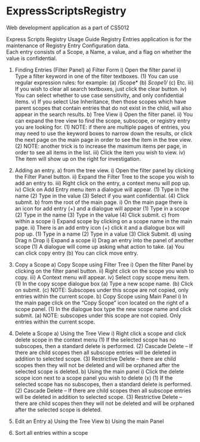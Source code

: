 # ExpressScriptsRegistry
Web development application as a part of CS5012 

Express Scripts Registry Usage Guide
Registry Entries application is for the maintenance of Registry Entry Configuration data.  
Each entry consists of a Scope, a Name, a value, and a flag on whether the value is confidential. 

1)	Finding Entries (Filter Panel)
a)	Filter Form
i)	Open the filter panel
ii)	Type a filter keyword in one of the filter textboxes.
(1)	You can use regular expression rules: for example: 
(a)	/Scope*
(b)	*Scope1/*
(c)	Etc.
iii)	If you wish to clear all search textboxes, just click the clear button.
iv)	You can select whether to use case sensitivity, and only confidential items.
v)	If you select Use Inheritance, then those scopes which have parent scopes that contain entries that do not exist in the child, will also appear in the search results.
b)	Tree View
i)	Open the filter panel.
ii)	You can expand the tree view to find the scope, subscope, or registry entry you are looking for.
(1)	NOTE: if there are multiple pages of entries, you may need to use the keyword boxes to narrow down the results, or click the next page on the main page in order to see the item in the tree view.
(2)	NOTE: another trick is to increase the maximum items per page, in order to see all items in the list.
iii)	Click the item you wish to view. 
iv)	The item will show up on the right for investigation.
2)	Adding an entry. 
a)	from the tree view.
i)	Open the filter panel by clicking the Filter Panel button.
ii)	Expand the Filter Tree to the scope you wish to add an entry to.
iii)	Right click on the entry, a context menu will pop up.
iv)	Click on Add Entry menu item a dialogue will appear.
(1)	Type in the name 
(2)	Type in the value
(3)	Select if you want confidential.
(4)	Click submit.
b)	from the root of the main page.
i)	On the main page there is an icon for add entry (+) and a dialogue will appear
(1)	Type in a scope
(2)	Type in the name
(3)	Type in the value 
(4)	Click submit.
c)	from within a scope
i)	Expand scope by clicking on a scope name in the main page.
ii)	There is an add entry icon (+) click it and a dialogue box will pop up.
(1)	Type in a name
(2)	Type in a value
(3)	Click Submit.
d)	using Drag n Drop
i)	Expand a scope 
ii)	Drag an entry into the panel of another scope
(1)	A dialogue will come up asking what action to take.
(a)	You can click copy entry
(b)	You can click move entry.
3)	Copy a Scope
a)	Copy Scope using Filter Tree
i)	Open the filter Panel by clicking on the filter panel button.
ii)	Right click on the scope you wish to copy.
iii)	A Context menu will appear.
iv)	Select copy scope menu item.
(1)	In the copy scope dialogue box
(a)	Type a new scope name.
(b)	Click on submit.
(c)	NOTE: Subscopes under this scope are not copied, only entries within the current scope.
b)	Copy Scope using Main Panel
i)	In the main page click on the “Copy Scope” icon located on the right of a scope panel.
(1)	In the dialogue box type the new scope name and click submit.
(a)	NOTE: subscopes under this scope are not copied. Only entries within the current scope.
4)	Delete a Scope
a)	Using the Tree View
i)	Right click a scope and click delete scope in the context menu
(1)	If the selected scope has no subscopes, then a standard delete is performed.
(2)	Cascade Delete – If there are child scopes then all subscope entries will be deleted in addition to selected scope.
(3)	Restrictive Delete – there are child scopes then they will not be deleted and will be orphaned after the selected scope is deleted.
b)	Using the main panel
i)	Click the delete scope icon next to a scope panel you wish to delete (x)
(1)	If the selected scope has no subscopes, then a standard delete is performed.
(2)	Cascade Delete – If there are child scopes then all subscope entries will be deleted in addition to selected scope.
(3)	Restrictive Delete – there are child scopes then they will not be deleted and will be orphaned after the selected scope is deleted.

5)	Edit an Entry
a)	Using the Tree View
b)	Using the main Panel
6)	Sort all entries within a scope
